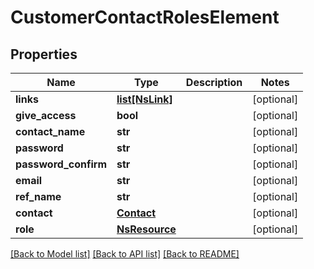 # CustomerContactRolesElement

## Properties
Name | Type | Description | Notes
------------ | ------------- | ------------- | -------------
**links** | [**list[NsLink]**](NsLink.md) |  | [optional] 
**give_access** | **bool** |  | [optional] 
**contact_name** | **str** |  | [optional] 
**password** | **str** |  | [optional] 
**password_confirm** | **str** |  | [optional] 
**email** | **str** |  | [optional] 
**ref_name** | **str** |  | [optional] 
**contact** | [**Contact**](Contact.md) |  | [optional] 
**role** | [**NsResource**](NsResource.md) |  | [optional] 

[[Back to Model list]](../../../README.md#documentation-for-models) [[Back to API list]](../../../README.md#documentation-for-api-endpoints) [[Back to README]](../../../README.md)

